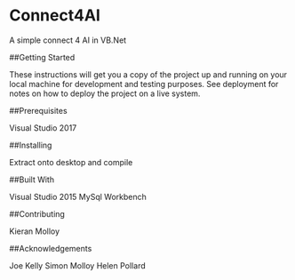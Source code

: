 # Connect4AI
A simple connect 4 AI in VB.Net

##Getting Started

These instructions will get you a copy of the project up and running on your local machine for development and testing purposes. See deployment for notes on how to deploy the project on a live system.

##Prerequisites

Visual Studio 2017

##Installing

Extract onto desktop and compile

##Built With

Visual Studio 2015
MySql Workbench

##Contributing

Kieran Molloy

##Acknowledgements

Joe Kelly
Simon Molloy
Helen Pollard
